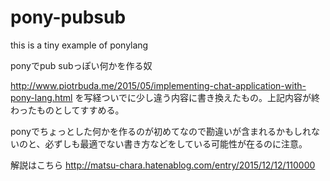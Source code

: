 # pony-pubsub

this is a tiny example of ponylang

ponyでpub subっぽい何かを作る奴

http://www.piotrbuda.me/2015/05/implementing-chat-application-with-pony-lang.html
を写経ついでに少し違う内容に書き換えたもの。上記内容が終わったものとしてすすめる。

ponyでちょっとした何かを作るのが初めてなので勘違いが含まれるかもしれないのと、必ずしも最適でない書き方などをしている可能性が在るのに注意。


解説はこちら http://matsu-chara.hatenablog.com/entry/2015/12/12/110000
